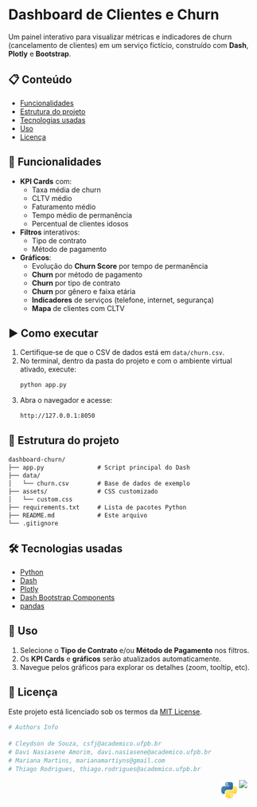 # Dashboard de Clientes e Churn

Um painel interativo para visualizar métricas e indicadores de churn (cancelamento de clientes) em um serviço fictício, construído com **Dash**, **Plotly** e **Bootstrap**.

## 📋 Conteúdo

- [Funcionalidades](#-funcionalidades)    
- [Estrutura do projeto](#-estrutura-do-projeto)  
- [Tecnologias usadas](#-tecnologias-usadas)  
- [Uso](#-uso)   
- [Licença](#-licença)  

## 🚀 Funcionalidades

- **KPI Cards** com:
  - Taxa média de churn
  - CLTV médio
  - Faturamento médio
  - Tempo médio de permanência
  - Percentual de clientes idosos
- **Filtros** interativos:
  - Tipo de contrato
  - Método de pagamento
- **Gráficos**:
  - Evolução do **Churn Score** por tempo de permanência  
  - **Churn** por método de pagamento  
  - **Churn** por tipo de contrato  
  - **Churn** por gênero e faixa etária  
  - **Indicadores** de serviços (telefone, internet, segurança) 
  - **Mapa** de clientes com CLTV  

## ▶️ Como executar

1. Certifique‑se de que o CSV de dados está em `data/churn.csv`.  
2. No terminal, dentro da pasta do projeto e com o ambiente virtual ativado, execute:
   ```bash
   python app.py
   ```
3. Abra o navegador e acesse:
   ```
   http://127.0.0.1:8050
   ```

## 📁 Estrutura do projeto

```text
dashboard-churn/
├── app.py               # Script principal do Dash
├── data/
│   └── churn.csv        # Base de dados de exemplo
├── assets/              # CSS customizado
│   └── custom.css
├── requirements.txt     # Lista de pacotes Python
├── README.md            # Este arquivo
└── .gitignore
```

## 🛠 Tecnologias usadas

- [Python](https://www.python.org/)  
- [Dash](https://dash.plotly.com/)  
- [Plotly](https://plotly.com/python/)  
- [Dash Bootstrap Components](https://dash-bootstrap-components.opensource.faculty.ai/)  
- [pandas](https://pandas.pydata.org/)  

## 🎯 Uso

1. Selecione o **Tipo de Contrato** e/ou **Método de Pagamento** nos filtros.  
2. Os **KPI Cards** e **gráficos** serão atualizados automaticamente.  
3. Navegue pelos gráficos para explorar os detalhes (zoom, tooltip, etc).

## 📄 Licença

Este projeto está licenciado sob os termos da [MIT License](LICENSE).

```py
# Authors Info

# Cleydson de Souza, csfj@academico.ufpb.br
# Davi Nasiasene Amorim, davi.nasiasene@academico.ufpb.br
# Mariana Martins, marianamartiyns@gmail.com
# Thiago Rodrigues, thiago.rodrigues@academico.ufpb.br
```

<img align="right" width ='40px' src ='https://img.icons8.com/?size=100&id=lOqoeP2Zy02f&format=png&color=000000'> </a>
<img align="right" width ='40px' src ='https://raw.githubusercontent.com/devicons/devicon/master/icons/python/python-original.svg'> </a>
